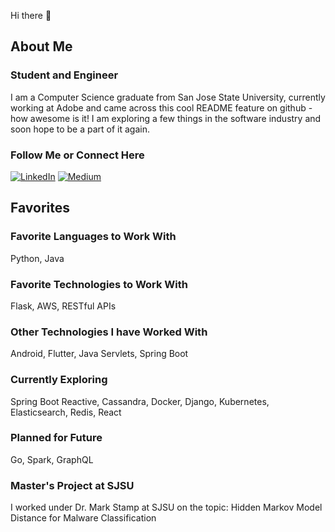 Hi there 👋
## About Me

### Student and Engineer
I am a Computer Science graduate from San Jose State University, currently working at Adobe and came across this cool README feature on github - how awesome is it! I am exploring a few things in the software industry and soon hope to be a part of it again.

### Follow Me or Connect Here
<a href="https://www.linkedin.com/in/shamlisingh/" target="_blank"><img alt="LinkedIn" src="https://img.shields.io/badge/linkedin-%230077B5.svg?&style=for-the-badge&logo=linkedin&logoColor=white" /></a>
<a href="https://medium.com/@botdotcom" target="_blank"><img alt="Medium" src="https://img.shields.io/badge/medium-%2312100E.svg?&style=for-the-badge&logo=medium&logoColor=white" /></a>

## Favorites

### Favorite Languages to Work With
Python, Java

### Favorite Technologies to Work With
Flask, AWS, RESTful APIs

### Other Technologies I have Worked With
Android, Flutter, Java Servlets, Spring Boot

### Currently Exploring
Spring Boot Reactive, Cassandra, Docker, Django, Kubernetes, Elasticsearch, Redis, React

### Planned for Future
Go, Spark, GraphQL

### Master's Project at SJSU
I worked under Dr. Mark Stamp at SJSU on the topic: Hidden Markov Model Distance for Malware Classification
